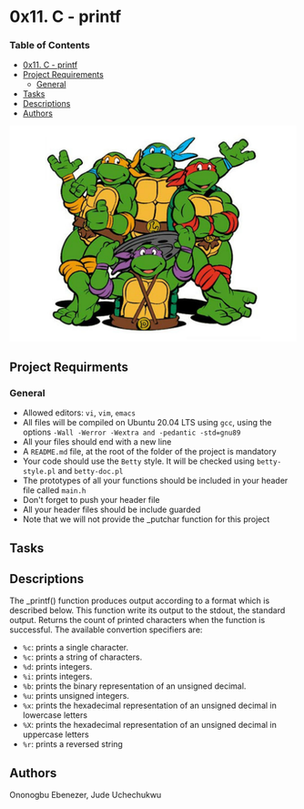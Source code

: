 # 0x11. C - printf

### Table of Contents

-	[0x11. C - printf](#printf)
-	[Project Requirements](#project-requirements)
	-	[General](#general)
-	[Tasks](#tasks)
-	[Descriptions](#file-descriptions)
-	[Authors](#authors)

![printf-with-tmnt](./screenshots/printf%20with%20tmnt.jpg)

## Project Requirments

### General

-	Allowed editors: `vi`, `vim`, `emacs`
-	All files will be compiled on Ubuntu 20.04 LTS using `gcc`, using the options `-Wall -Werror -Wextra and -pedantic -std=gnu89`
-	All your files should end with a new line
-	A `README.md` file, at the root of the folder of the project is mandatory
-	Your code should use the `Betty` style. It will be checked using `betty-style.pl` and `betty-doc.pl`
-	The prototypes of all your functions should be included in your header file called `main.h`
-	Don't forget to push your header file
-	All your header files should be include guarded
-	Note that we will not provide the _putchar function for this project

## Tasks

## Descriptions

The _printf() function produces output according to a format which is described below. This function write its output to the stdout, the standard output. Returns the count of printed characters when the function is successful.
The available convertion specifiers are:

-	`%c`: prints a single character.
-	`%c`: prints a string of characters.
-	`%d`: prints integers.
-	`%i`: prints integers.
-	`%b`: prints the binary representation of an unsigned decimal.
-	`%u`: prints unsigned integers.
-	`%x`: prints the hexadecimal representation of an unsigned decimal in lowercase letters
-	`%X`: prints the hexadecimal representation of an unsigned decimal in uppercase letters
-	`%r`: prints a reversed string

## Authors

Ononogbu Ebenezer, Jude Uchechukwu


